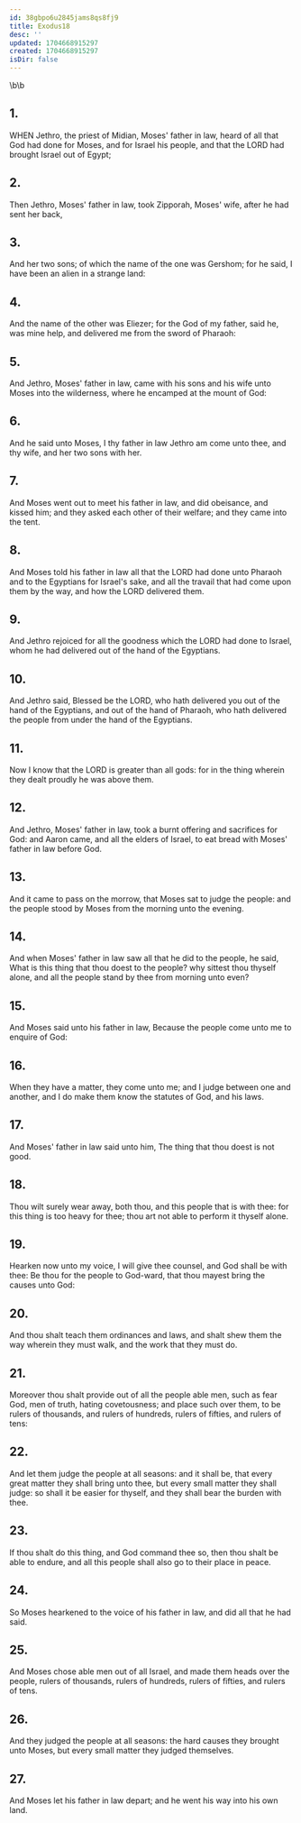 ```yaml
---
id: 38gbpo6u2845jams8qs8fj9
title: Exodus18
desc: ''
updated: 1704668915297
created: 1704668915297
isDir: false
---
```

\b\b
## 1.
WHEN Jethro, the priest of Midian, Moses' father in law, heard of all that God had done for Moses, and for Israel his people, and that the LORD had brought Israel out of Egypt;
## 2.
Then Jethro, Moses' father in law, took Zipporah, Moses' wife, after he had sent her back,
## 3.
And her two sons; of which the name of the one was Gershom; for he said, I have been an alien in a strange land:
## 4.
And the name of the other was Eliezer; for the God of my father, said he, was mine help, and delivered me from the sword of Pharaoh:
## 5.
And Jethro, Moses' father in law, came with his sons and his wife unto Moses into the wilderness, where he encamped at the mount of God:
## 6.
And he said unto Moses, I thy father in law Jethro am come unto thee, and thy wife, and her two sons with her.
## 7.
And Moses went out to meet his father in law, and did obeisance, and kissed him; and they asked each other of their welfare; and they came into the tent.
## 8.
And Moses told his father in law all that the LORD had done unto Pharaoh and to the Egyptians for Israel's sake, and all the travail that had come upon them by the way, and how the LORD delivered them.
## 9.
And Jethro rejoiced for all the goodness which the LORD had done to Israel, whom he had delivered out of the hand of the Egyptians.
## 10.
And Jethro said, Blessed be the LORD, who hath delivered you out of the hand of the Egyptians, and out of the hand of Pharaoh, who hath delivered the people from under the hand of the Egyptians.
## 11.
Now I know that the LORD is greater than all gods: for in the thing wherein they dealt proudly he was above them.
## 12.
And Jethro, Moses' father in law, took a burnt offering and sacrifices for God: and Aaron came, and all the elders of Israel, to eat bread with Moses' father in law before God.
## 13.
And it came to pass on the morrow, that Moses sat to judge the people: and the people stood by Moses from the morning unto the evening.
## 14.
And when Moses' father in law saw all that he did to the people, he said, What is this thing that thou doest to the people?  why sittest thou thyself alone, and all the people stand by thee from morning unto even?
## 15.
And Moses said unto his father in law, Because the people come unto me to enquire of God:
## 16.
When they have a matter, they come unto me; and I judge between one and another, and I do make them know the statutes of God, and his laws.
## 17.
And Moses' father in law said unto him, The thing that thou doest is not good.
## 18.
Thou wilt surely wear away, both thou, and this people that is with thee: for this thing is too heavy for thee; thou art not able to perform it thyself alone.
## 19.
Hearken now unto my voice, I will give thee counsel, and God shall be with thee: Be thou for the people to God-ward, that thou mayest bring the causes unto God:
## 20.
And thou shalt teach them ordinances and laws, and shalt shew them the way wherein they must walk, and the work that they must do.
## 21.
Moreover thou shalt provide out of all the people able men, such as fear God, men of truth, hating covetousness; and place such over them, to be rulers of thousands, and rulers of hundreds, rulers of fifties, and rulers of tens:
## 22.
And let them judge the people at all seasons: and it shall be, that every great matter they shall bring unto thee, but every small matter they shall judge: so shall it be easier for thyself, and they shall bear the burden with thee.
## 23.
If thou shalt do this thing, and God command thee so, then thou shalt be able to endure, and all this people shall also go to their place in peace.
## 24.
So Moses hearkened to the voice of his father in law, and did all that he had said.
## 25.
And Moses chose able men out of all Israel, and made them heads over the people, rulers of thousands, rulers of hundreds, rulers of fifties, and rulers of tens.
## 26.
And they judged the people at all seasons: the hard causes they brought unto Moses, but every small matter they judged themselves.
## 27.
And Moses let his father in law depart; and he went his way into his own land.
